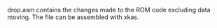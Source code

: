 drop.asm contains the changes made to the ROM code excluding data moving.
The file can be assembled with xkas.